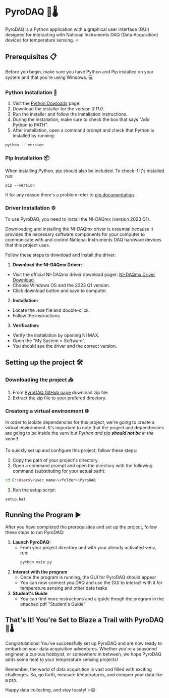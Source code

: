 # PyroDAQ 🐍🌡️
PyroDAQ is a Python application with a graphical user interface (GUI) designed for interacting with 
National Instruments DAQ (Data Acquisition) devices for temperature sensing. 🔥

## Prerequisites 📋

Before you begin, make sure you have Python and Pip installed on your system and that you're using Windows. 💻

### Python Installation 🐍
1. Visit the [Python Dowloads](https://www.python.org/downloads/) page.
2. Download the installer for the version *3.11.0*.
3. Run the installer and follow the installation instructions.
4. During the installation, make sure to check the box that says "Add Python to PATH".
5. After installation, open a command prompt and check that Python is installed by running:
```batch
python -- version
```

### Pip Installation 📦

When installing Python, pip should also be included. To check if it's installed run:
```batch 
pip --version
```
If for any reason there's a problem refer to [pip documentation](https://pip.pypa.io/en/stable/installation/).

### Driver Installation ⚙️

To use PyroDAQ, you need to install the NI-DAQmx (version 2023 Q1). 

Downloading and installing the NI-DAQmx driver is essential because it provides the necessary software components for your 
computer to communicate with and control National Instruments DAQ hardware devices that this project uses.

Follow these steps to download and install the driver:
1. **Download the NI-DAQmx Driver:**
  - Visit the official NI-DAQmx driver download pager: [NI-DAQmx Driver Download](https://www.ni.com/es/support/downloads/drivers/download.ni-daq-mx.html#477807).
  - Choose Windows OS and the 2023 Q1 version.
  - Click download button and save to computer.
2. **Installation:**
  - Locate the .exe file and double-click.
  - Follow the instructions.
3. **Verification:**
  - Verify the installation by opening NI MAX.
  - Open the "My System > Software".
  - You should see the driver and the correct version.

## Setting up the project 🛠️

### Downloading the project 📥
1. From [PyroDAQ GitHub page](https://github.com/danllaq/PyroDAQ) download zip file.
2. Extract the zip file to your prefered directory.
   
### Creatong a virtual environment 🌐
In order to isolate dependencies for this project, we're going to create a virtual environment. It's important to note that
the project and dependencies are going to be inside the venv but *Python and pip **should not be** in the venv* ❗

To quickly set up and configure this project, follow these steps:
1. Copy the path of your project's directory.
1. Open a command prompt and open the directory with the following command (substituting for your actual path):
```bash
cd C:\Users\<user_name>\<folder>\PyroDAQ
```
3. Run the setup script:
```bash
setup.bat
```

## Running the Program ▶️

After you have completed the prerequisites and set up the project, follow these steps to run PyroDAQ:
1. **Launch PyroDAQ:**
   - From your project directory and with your already activated venv, run:
     ```bash
     python main.py
     ```
2. **Interact with the program**
    - Once the program is running, the GUI for PyroDAQ should appear
    - You can now connect you DAQ and use the GUI to interact with it for temperature sensing and other data tasks
3. **Student's Guide**
   - You can find more instructions and a guide throgh the program in the attached pdf "Student's Guide"

## That's It! You're Set to Blaze a Trail with PyroDAQ 🐍🌡️

Congratulations! You've successfully set up PyroDAQ and are now ready to embark on your data acquisition adventures. Whether you're a seasoned engineer, a curious hobbyist, or somewhere in between, we hope PyroDAQ adds some heat to your temperature sensing projects!

Remember, the world of data acquisition is vast and filled with exciting challenges. So, go forth, measure temperatures, and conquer your data like a pro. 

Happy data collecting, and stay toasty! 🔥😄


